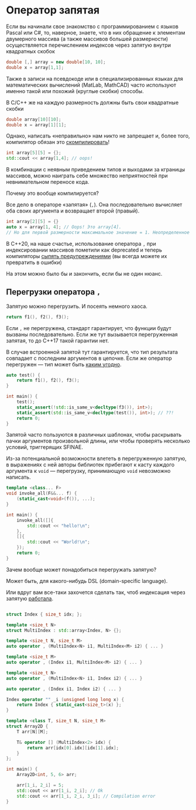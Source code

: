 # Оператор запятая

Если вы начинали свое знакомство с программированием с языков Pascal или C#, то, наверное, знаете, что
в них обращение к элементам двумерного массива (а также массивов большей размерности) осуществляется перечислением индексов через запятую внутри квадратных скобок

```C#
double [,] array = new double[10, 10];
double x = array[1,1];
```

Также в записи на псевдокоде или в специализированных языках для математических вычислений (MatLab, MathCAD) часто используют именно такой или похожий (круглые скобки) способы.

В C/C++ же на каждую размерность должны быть свои квадратные скобки

```C++
double array[10][10];
double x = array[1][1];
```

Однако, написать «неправильно» нам никто не запрещает и, более того, компилятор обязан это [скомпилировать](https://godbolt.org/z/G4zhYdnd1)!

```C++
int array[5][5] = {};
std::cout << array[1,4]; // oops!
```

В комбинации с неявным приведением типов и выходами за кграницы массивов, можно наиграть себе множество неприятностей при невнимательном переносе кода.

Почему это вообще компилируется?

Все дело в операторе «запятая» (`,`). Она последовательно вычисляет оба своих аргумента и возвращает второй (правый).

```C++
int array[2][5] = {}
auto x = array[1, 4]; // Oops! Это array[4]. 
// Но для первой размерности максимальное значение = 1. Неопределенное поведение!
```

В C++20, на наше счастье, использование оператора `,` при индексировании массивов пометили как deprecated и
теперь компиляторы [сыпять предупреждениями](https://godbolt.org/z/976Gsad1o) (вы всегда можете их превратить в ошибки)

На этом можно было бы и закончить, если бы не один нюанс.

## Перегрузки оператора `,`

Запятую можно перегрузить. И посеять немного хаоса.

```C++
return f1(), f2(), f3(); 
```
Если `,` не перегружена, стандарт гарантирует, что функции будут вызваны последовательно.
Если же тут вызывается перегруженная запятая, то до C++17 такой гарантии нет.

В случае встроенной запятой тут гарантируется, что тип результата совпадает с последним аргументов в цепочке.
Если же оператор перегружен — тип может быть [каким угодно](https://godbolt.org/z/qW5Gsfcbs).

```C++
auto test() {
    return f1(), f2(), f3();
}

int main() {
    test();
    static_assert(!std::is_same_v<decltype(f3()), int>);
    static_assert(std::is_same_v<decltype(test()), int>); // ??!
    return 0;
}
```

Запятой часто пользуются в различных шаблонах, чтобы раскрывать пачки аргументов произвольной длины, или чтобы проверять несколько условий, триггерящих SFINAE.

Из-за потенциальной возможности влететь в перегруженную запятую, в выражениях с ней авторы библиотек
прибегают к касту каждого аргумента к `void` — перегрузку, принимающую `void` невозможно написать.

```C++
template <class... F>
void invoke_all(F&&... f) {
    (static_cast<void>(f()), ...);
}

int main() {
    invoke_all([]{
        std::cout << "hello!\n";
    },
    []{
        std::cout << "World!\n";
    });
    return 0;
}
```

Зачем вообще может понадобиться перегружать запятую? 

Может быть, для какого-нибудь DSL (domain-specific language).

Или вдруг вам все-таки захочется сделать так, чтоб индексация через запятую [работала](https://godbolt.org/z/bjjrr6nd3).

```C++

struct Index { size_t idx; };

template <size_t N>
struct MultiIndex : std::array<Index, N> {};

template <size_t N, size_t M>
auto operator , (MultiIndex<N> i1, MultiIndex<M> i2) { ... }

template <size_t M>
auto operator , (Index i1, MultiIndex<M> i2) { ... }

template <size_t N>
auto operator , (MultiIndex<N> i1, Index i2) { ... }

auto operator , (Index i1, Index i2) { ... }

Index operator "" _i (unsigned long long x) {
    return Index { static_cast<size_t>(x) };
}

template <class T, size_t N, size_t M>
struct Array2D {
    T arr[N][M];

    T& operator [] (MultiIndex<2> idx) {
        return arr[idx[0].idx][idx[1].idx];
    }
};

int main() {
    Array2D<int, 5, 6> arr;

    arr[1_i, 2_i] = 5;
    std::cout << arr[1_i, 2_i]; // Ok
    std::cout << arr[1_i, 2_i, 3_i]; // Compilation error
}

```

